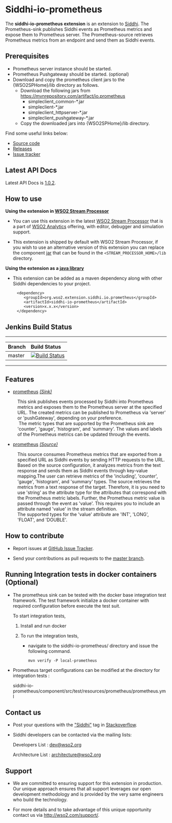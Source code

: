 Siddhi-io-prometheus
======================================

The **siddhi-io-prometheus extension** is an extension to <a target="_blank" href="https://wso2.github.io/siddhi">Siddhi</a>. The Prometheus-sink publishes Siddhi events as Prometheus metrics and expose them to Prometheus 
server. The Prometheus-source retrieves Prometheus metrics from an endpoint and send them as 
Siddhi events.

## Prerequisites

* Prometheus server instance should be started.
* Prometheus Pushgateway should be started. (optional)
* Download and copy the prometheus client jars to the {WSO2SPHome}/lib directory as follows.
    * Download the following jars from <a target="_blank" href="https://mvnrepository.com/artifact/io.prometheus">
    https://mvnrepository.com/artifact/io.prometheus</a>
        * simpleclient_common-*.jar
        * simpleclient-*.jar
        * simpleclient_httpserver-*.jar
        * simpleclient_pushgateway-*.jar
    * Copy the downloaded jars into {WSO2SPHome}/lib directory.

Find some useful links below:
* <a target="_blank" href="https://github.com/wso2-extensions/siddhi-io-prometheus">Source code</a>
* <a target="_blank" href="https://github.com/wso2-extensions/siddhi-io-prometheus/releases">Releases</a>
* <a target="_blank" href="https://github.com/wso2-extensions/siddhi-io-prometheus/issues">Issue tracker</a>

## Latest API Docs

Latest API Docs is <a target="_blank" href="https://wso2-extensions.github.io/siddhi-io-prometheus/api/1.0.2">1.0.2</a>.

## How to use

**Using the extension in <a target="_blank" href="https://github.com/wso2/product-sp">WSO2 Stream Processor</a>**

* You can use this extension in the latest <a target="_blank" href="https://github.com/wso2/product-sp/releases">WSO2 Stream Processor</a> that is a part of <a target="_blank" href="http://wso2.com/analytics?utm_source=gitanalytics&utm_campaign=gitanalytics_Jul17">WSO2 Analytics</a> offering, with editor, debugger and simulation support.

* This extension is shipped by default with WSO2 Stream Processor, if you wish to use an alternative version of this extension you can replace the component <a target="_blank" href="https://github.com/wso2-extensions/siddhi-io-prometheus/releases">jar</a> that can be found in the `<STREAM_PROCESSOR_HOME>/lib` directory.

**Using the extension as a <a target="_blank" href="https://wso2.github.io/siddhi/documentation/running-as-a-java-library">java library</a>**

* This extension can be added as a maven dependency along with other Siddhi dependencies to your project.

```
     <dependency>
        <groupId>org.wso2.extension.siddhi.io.prometheus</groupId>
        <artifactId>siddhi-io-prometheus</artifactId>
        <version>x.x.x</version>
     </dependency>
```
## Jenkins Build Status

---

|  Branch | Build Status |
| :------ |:------------ |
| master  | [![Build Status](https://wso2.org/jenkins/job/siddhi/job/siddhi-io-prometheus/badge/icon)](https://wso2.org/jenkins/job/siddhi/job/siddhi-io-prometheus/) |

---

## Features

* <a target="_blank" href="https://wso2-extensions.github.io/siddhi-io-prometheus/api/1.0.2/#prometheus-sink">prometheus</a> *<a target="_blank" href="https://wso2.github.io/siddhi/documentation/siddhi-4.0/#sink">(Sink)</a>*<br><div style="padding-left: 1em;"><p>This sink publishes events processed by Siddhi into Prometheus metrics and exposes them to the Prometheus server at the specified URL. The created metrics can be published to Prometheus via 'server' or 'pushGateway', depending on your preference.<br>&nbsp;The metric types that are supported by the Prometheus sink are 'counter', 'gauge', 'histogram', and 'summary'. The values and labels of the Prometheus metrics can be updated through the events. </p></div>
* <a target="_blank" href="https://wso2-extensions.github.io/siddhi-io-prometheus/api/1.0.2/#prometheus-source">prometheus</a> *<a target="_blank" href="https://wso2.github.io/siddhi/documentation/siddhi-4.0/#source">(Source)</a>*<br><div style="padding-left: 1em;"><p>This source consumes Prometheus metrics that are exported from a specified URL as Siddhi events by sending HTTP requests to the URL. Based on the source configuration, it analyzes metrics from the text response and sends them as Siddhi events through key-value mapping.The user can retrieve metrics of the 'including', 'counter', 'gauge', 'histogram', and 'summary' types. The source retrieves the metrics from a text response of the target. Therefore, it is you need to use 'string' as the attribute type for the attributes that correspond with the Prometheus metric labels. Further, the Prometheus metric value is passed through the event as 'value'. This requires you to include an attribute named 'value' in the stream definition. <br>The supported types for the 'value' attribute are 'INT', 'LONG', 'FLOAT', and 'DOUBLE'.</p></div>

## How to contribute
* Report issues at <a target="_blank" href="https://github.com/wso2-extensions/siddhi-io-prometheus/issues">GitHub Issue Tracker</a>.

* Send your contributions as pull requests to the <a target="_blank" href="https://github.com/wso2-extensions/siddhi-io-prometheus">master branch</a>.

## Running Integration tests in docker containers (Optional)
 * The prometheus sink can be tested with the docker base integration test framework. The test framework initialize a docker container with required configuration before execute the test suit.
    
   To start integration tests,
   
     1. Install and run docker
     
     2. To run the integration tests,
     
         - navigate to the siddhi-io-prometheus/ directory and issue the following command.
           ```
           mvn verify -P local-prometheus
           ```
 * Prometheus target configurations can be modified at the directory for integration tests : 
 
      siddhi-io-prometheus/component/src/test/resources/prometheus/prometheus.yml
     
## Contact us
 * Post your questions with the <a target="_blank" href="http://stackoverflow.com/search?q=siddhi">"Siddhi"</a> tag in <a target="_blank" href="http://stackoverflow.com/search?q=siddhi">Stackoverflow</a>.


 * Siddhi developers can be contacted via the mailing lists:

    Developers List   : [dev@wso2.org](mailto:dev@wso2.org)

    Architecture List : [architecture@wso2.org](mailto:architecture@wso2.org)

## Support
* We are committed to ensuring support for this extension in production. Our unique approach ensures that all support leverages our open development methodology and is provided by the very same engineers who build the technology.

* For more details and to take advantage of this unique opportunity contact us via <a target="_blank" href="http://wso2.com/support?utm_source=gitanalytics&utm_campaign=gitanalytics_Jul17">http://wso2.com/support/</a>.
